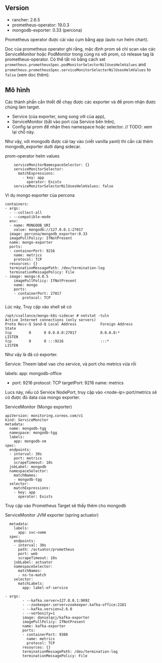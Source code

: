 ## Version

- rancher: 2.6.5
- prometheus-operator: 19.0.3
- mongodb-exporter: 0.33 (percona)

Prometheus operator được cài vào cụm bằng app (auto run helm chart).

Doc của prometheus operator ghi rằng, mặc định prom sẽ chỉ scan vào các ServiceMonitor hoặc PodMonitor trong cùng ns với prom, có release tag là prometheus-operator. Có thể tắt nó bằng cách set `prometheus.prometheusSpec.podMonitorSelectorNilUsesHelmValues` and `prometheus.prometheusSpec.serviceMonitorSelectorNilUsesHelmValues` to `false` (xem doc thêm).

## Mô hình

Các thành phần cần thiết để chạy được các exporter và để prom nhận được chúng làm target.

- Service (của exporter, song song với của app),
- ServiceMonitor (bắt vào port của Service bên trên),
- Config lại prom để nhận theo namespace hoặc selector. // TODO: xem lại chỗ này.

Như vậy, với mongodb được cài tay vào (viết vanilla yaml) thì cần cài thêm mongodb_exporter dưới dạng sidecar. 

prom-operator helm values

```
    serviceMonitorNamespaceSelector: {}
    serviceMonitorSelector:
      matchExpressions:
        - key: app
          operator: Exists
    serviceMonitorSelectorNilUsesHelmValues: false
```

Ví dụ mongo exporter của percona

```
containers:
- args:
  - --collect-all
  - --compatible-mode
  env:
  - name: MONGODB_URI
    value: mongodb://127.0.0.1:27017
  image: percona/mongodb_exporter:0.33
  imagePullPolicy: IfNotPresent
  name: mongo-exporter
  ports:
  - containerPort: 9216
    name: metrics
    protocol: TCP
  resources: {}
  terminationMessagePath: /dev/termination-log
  terminationMessagePolicy: File
- image: mongo:4.0.5
    imagePullPolicy: IfNotPresent
    name: mongo
    ports:
    - containerPort: 27017
        protocol: TCP
```

Lúc này, Truy cập vào shell sẽ có 

```
/opt/cvallance/mongo-k8s-sidecar # netstat -tuln
Active Internet connections (only servers)
Proto Recv-Q Send-Q Local Address           Foreign Address         State       
tcp        0      0 0.0.0.0:27017           0.0.0.0:*               LISTEN      
tcp        0      0 :::9216                 :::*                    LISTEN 
```

Như vậy là đã có exporter.

Service: Theem label vao cho service, và port cho metrics vừa rồi

  labels:
    app: mongodb-office
  
  - port: 9216
    protocol: TCP
    targetPort: 9216
    name: metrics

Lucs này, nếu có Service NodePort, truy cập vào \<node-ip\>:port/metrics sẽ có được đủ data của mongo exporter.

ServiceMonitor (Mongo exporter)

```
apiVersion: monitoring.coreos.com/v1
kind: ServiceMonitor
metadata:
  name: mongodb-tgg
  namespace: mongodb-tgg
  labels:
    app: mongodb-sm
spec:
  endpoints:
  - interval: 30s
    port: metrics
    scrapeTimeout: 10s
  jobLabel: mongodb
  namespaceSelector:
    matchNames:
    - mongodb-tgg
  selector:
    matchExpressions:
    - key: app
      operator: Exists
```

Truy cập vào Prometheus Target sẽ thấy thêm cho mongodb


ServiceMonitor JVM exporter (spring actuator)

```
  metadata:
    labels:
      app: svc-name
  spec:
    endpoints:
    - interval: 30s
      path: /actuator/prometheus
      port: web
      scrapeTimeout: 10s
    jobLabel: actuator
    namespaceSelector:
      matchNames:
      - ns-to-match
    selector:
      matchLabels:
        app: label-of-service
```

```
- args:
        - --kafka.server=127.0.0.1:9092
        - --zookeeper.server=zookeeper.kafka-office:2181
        - --kafka.version=2.6.0
        - --verbosity=1
        image: danielqsj/kafka-exporter
        imagePullPolicy: IfNotPresent
        name: kafka-exporter
        ports:
        - containerPort: 9308
          name: metrics
          protocol: TCP
        resources: {}
        terminationMessagePath: /dev/termination-log
        terminationMessagePolicy: File
```
